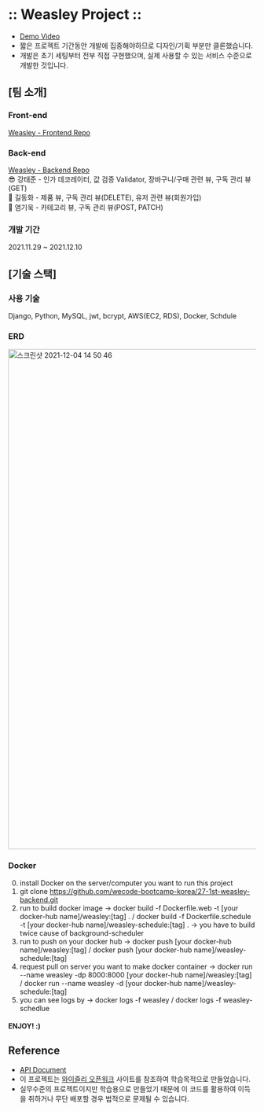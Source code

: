 # :: Weasley Project ::
- [Demo Video](https://user-images.githubusercontent.com/31269150/145545352-c82be4a1-e095-48ae-a37a-393adf8f69a0.mp4)
- 짧은 프로젝트 기간동안 개발에 집중해야하므로 디자인/기획 부분만 클론했습니다.
- 개발은 초기 세팅부터 전부 직접 구현했으며, 실제 사용할 수 있는 서비스 수준으로 개발한 것입니다.


## [팀 소개]
### Front-end
[Weasley - Frontend Repo](https://github.com/wecode-bootcamp-korea/27-1st-weasley-frontend)

### Back-end
[Weasley - Backend Repo](https://github.com/wecode-bootcamp-korea/27-1st-weasley-backend)<br/>
😎 강태준 - 인가 데코레이터, 값 검증 Validator, 장바구니/구매 관련 뷰, 구독 관리 뷰(GET)<br/>
🍗 길동화 - 제품 뷰, 구독 관리 뷰(DELETE), 유저 관련 뷰(회원가입)<br/>
👻 염기욱 - 카테고리 뷰, 구독 관리 뷰(POST, PATCH)

### 개발 기간
2021.11.29 ~ 2021.12.10

## [기술 스택]
### 사용 기술
Django, Python, MySQL, jwt, bcrypt, AWS(EC2, RDS), Docker, Schdule

### ERD
<img width="1018" alt="스크린샷 2021-12-04 14 50 46" src="https://user-images.githubusercontent.com/31269150/145546704-f63f872d-047a-4fb6-8eb8-344686afcfe3.png">

### Docker
0. install Docker on the server/computer you want to run this project
1. git clone https://github.com/wecode-bootcamp-korea/27-1st-weasley-backend.git 
2. run to build docker image -> docker build -f Dockerfile.web -t [your docker-hub name]/weasley:[tag] . / docker build -f Dockerfile.schedule -t [your docker-hub name]/weasley-schedule:[tag] . -> you have to build twice cause of background-scheduler
3. run to push on your docker hub -> docker push [your docker-hub name]/weasley:[tag] / docker push [your docker-hub name]/weasley-schedule:[tag]
4. request pull on server you want to make docker container -> docker run --name weasley -dp 8000:8000 [your docker-hub name]/weasley:[tag] / docker run --name weasley -d [your docker-hub name]/weasley-schedule:[tag]
5. you can see logs by -> docker logs -f weasley / docker logs -f weasley-schedlue
#### ENJOY! :)

## Reference
- [API Document](https://docs.google.com/spreadsheets/d/1VEnmoeMfSquz6PnfTI9717p0FvRqJzT_ZRAklIup-lY/edit?usp=sharing)
- 이 프로젝트는 [와이즐리 오픈워크](https://openwork.wiselycompany.com/) 사이트를 참조하여 학습목적으로 만들었습니다.
- 실무수준의 프로젝트이지만 학습용으로 만들었기 때문에 이 코드를 활용하여 이득을 취하거나 무단 배포할 경우 법적으로 문제될 수 있습니다.
